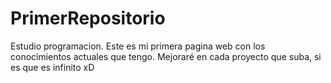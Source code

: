 # PrimerRepositorio
Estudio programacion. Este es mi primera pagina web con los conocimientos actuales que tengo.
Mejoraré en cada proyecto que suba, si es que es infinito xD 
